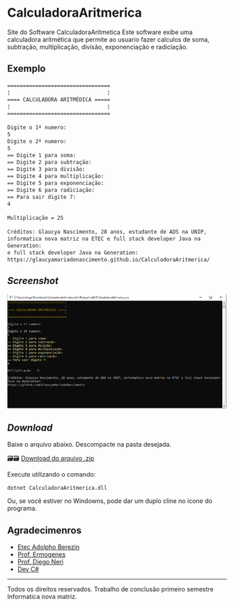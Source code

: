 # CalculadoraAritmerica
Site do Software CalculadoraAritmetica
Este software exibe uma calculadora aritmética que permite ao usuario fazer calculos de soma, subtração, multiplicação, divisão, exponenciação e radiciação.

## Exemplo

```
=================================                                      
¦                               ¦                                       
==== CALCULADORA ARITMÉDICA =====
¦                               ¦ 
=================================

Digite o 1º numero: 
5
Digite o 2º numero: 
5
== Digite 1 para soma:      
== Digite 2 para subtração: 
== Digite 3 para divisão:
== Digite 4 para multiplicação:
== Digite 5 para exponenciação:
== Digite 6 para radiciação:
== Para sair digite 7:
4

Multiplicação = 25

Créditos: Glaucya Nascimento, 28 anos, estudante de ADS na UNIP, informatica nova matriz na ETEC e full stack developer Java na Generation:       
e full stack developer Java na Generation:
https://glaucyamariadonascimento.github.io/CalculadoraAritmerica/
```

## _Screenshot_
![Tela do programa em execução](Tela.png)
## _Download_

Baixe o arquivo abaixo. Descompacte na pasta desejada.

🗃🗃 [Download do arquivo .zip](dist/CalculadoraAritmetica.zip)

Execute utilizando o comando: 

```
dotnet CalculadoraAritmerica.dll
```

Ou, se você estiver no Windowns, pode dar um duplo cline no icone do programa.

## Agradecimenros

- [Etec Adolpho Berezin](http://eteab.com.br/cms/)
- [Prof. Ermogenes](https://github.com/ermogenes)
- [Prof. Diego Neri](https://github.com/diegoneri)
- [Dev C#](https://github.com/GlaucyaMariadoNascimento/CalculadoraAritmerica)

---

Todos os direitos reservados. Trabalho de conclusão primeiro semestre Informatica nova matriz.

